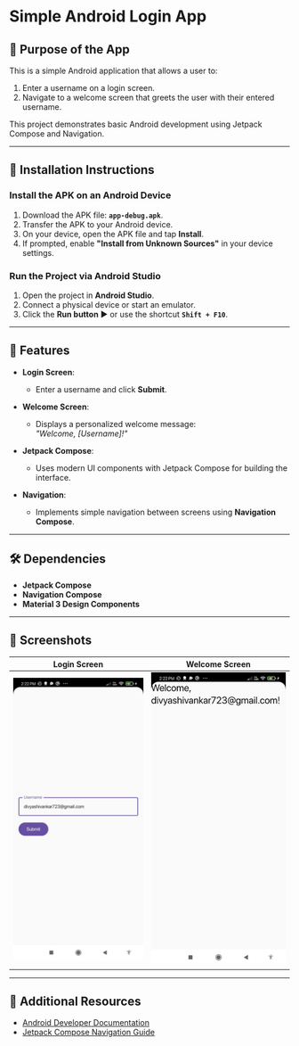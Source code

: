 # Simple Android Login App

## 📱 Purpose of the App

This is a simple Android application that allows a user to:
1. Enter a username on a login screen.
2. Navigate to a welcome screen that greets the user with their entered username.

This project demonstrates basic Android development using Jetpack Compose and Navigation.

---

## 🚀 Installation Instructions

### Install the APK on an Android Device

1. Download the APK file: **`app-debug.apk`**.
2. Transfer the APK to your Android device.
3. On your device, open the APK file and tap **Install**.
4. If prompted, enable **"Install from Unknown Sources"** in your device settings.

### Run the Project via Android Studio

1. Open the project in **Android Studio**.
2. Connect a physical device or start an emulator.
3. Click the **Run button** ▶️ or use the shortcut **`Shift + F10`**.

---

## 🌟 Features

- **Login Screen**:
    - Enter a username and click **Submit**.

- **Welcome Screen**:
    - Displays a personalized welcome message:  
      _"Welcome, [Username]!"_

- **Jetpack Compose**:
    - Uses modern UI components with Jetpack Compose for building the interface.

- **Navigation**:
    - Implements simple navigation between screens using **Navigation Compose**.

---

## 🛠️ Dependencies

- **Jetpack Compose**
- **Navigation Compose**
- **Material 3 Design Components**

---

## 📸 Screenshots

| Login Screen                     | Welcome Screen                     |
|----------------------------------|------------------------------------|
| ![Login Screen](screenshot1.jpg) | ![Welcome Screen](screenshot2.jpg) |

---

## 🔗 Additional Resources

- [Android Developer Documentation](https://developer.android.com/get-started/codelabs)
- [Jetpack Compose Navigation Guide](https://developer.android.com/jetpack/compose/navigation)
